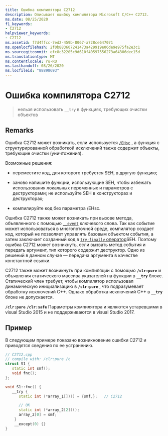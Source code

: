 ```yaml
---
title: Ошибка компилятора C2712
description: Описывает ошибку компилятора Microsoft C/C++ C2712.
ms.date: 08/25/2020
f1_keywords:
- C2712
helpviewer_keywords:
- C2712
ms.assetid: f7d4ffcc-7ed2-459b-8067-a728ce647071
ms.openlocfilehash: 2f0b883607241473a429919e06de9e975fa2e3c1
ms.sourcegitcommit: efc8c32205c9d610f40597556273a64306dec15d
ms.translationtype: MT
ms.contentlocale: ru-RU
ms.lasthandoff: 08/26/2020
ms.locfileid: "88898693"
---
```

# <a name="compiler-error-c2712"></a>Ошибка компилятора C2712

> нельзя использовать `__try` в функциях, требующих очистки объектов

## <a name="remarks"></a>Remarks

Ошибка C2712 может возникать, если используется [`/EHsc`](../../build/reference/eh-exception-handling-model.md) , а функция с структурированной обработкой исключений также содержит объекты, требующие очистки (уничтожения).

Возможные решения:

- переместите код, для которого требуется SEH, в другую функцию;

- заново напишите функции, использующие SEH, чтобы избежать использования локальных переменных и параметров с деструкторами; не используйте SEH в конструкторах и деструкторах;

- компилируйте код без параметра /EHsc.

Ошибка C2712 также может возникать при вызове метода, объявленного с помощью [`__event`](../../cpp/event.md) ключевого слова. Так как событие может использоваться в многопоточной среде, компилятор создает код, который не позволяет управлять базовым объектом события, а затем заключает созданный код в [ `try-finally` оператор](../../cpp/try-finally-statement.md)SEH. Поэтому ошибка C2712 может возникнуть, если вызвать метод события и передать аргумент, тип которого содержит деструктор. Одно из решений в данном случае — передача аргумента в качестве константной ссылки.

C2712 также может возникнуть при компиляции с помощью **`/clr:pure`** и объявления статического массива указателей на функции в **`__try`** блоке. Статический член требует, чтобы компилятор использовал динамическую инициализацию в **`/clr:pure`** , что подразумевает обработку исключений C++. Однако обработка исключений C++ в **`__try`** блоке не допускается.

**`/clr:pure`** **`/clr:safe`** Параметры компилятора и являются устаревшими в visual Studio 2015 и не поддерживаются в visual Studio 2017.

## <a name="example"></a>Пример

В следующем примере показано возникновение ошибки C2712 и приводятся сведения по ее устранению.

```cpp
// C2712.cpp
// compile with: /clr:pure /c
struct S1 {
   static int smf();
   void fnc();
};

void S1::fnc() {
   __try {
      static int (*array_1[])() = {smf,};   // C2712

      // OK
      static int (*array_2[2])();
      array_2[0] = smf;
    }
    __except(0) {}
}
```

